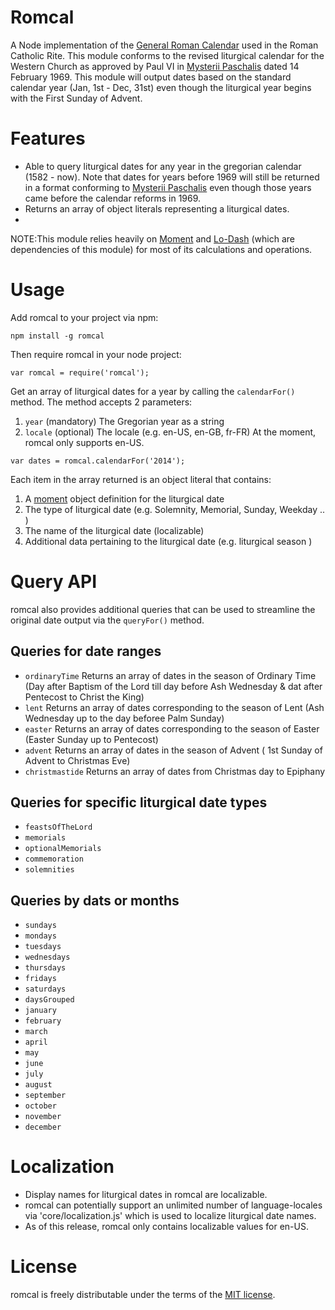 # Romcal
A Node implementation of the [General Roman Calendar](http://en.wikipedia.org/wiki/General_Roman_Calendar) used in the Roman Catholic Rite. This module conforms to the revised liturgical calendar for the Western Church as approved by Paul VI in [Mysterii Paschalis](http://www.romcal.net/mysterii.html) dated 14 February 1969. This module will output dates based on the standard calendar year (Jan, 1st - Dec, 31st) even though the liturgical year begins with the First Sunday of Advent.

# Features
 * Able to query liturgical dates for any year in the gregorian calendar (1582 - now). Note that dates for years before 1969 will still be returned in a format conforming to [Mysterii Paschalis](http://www.romcal.net/mysterii.html) even though those years came before the calendar reforms in 1969.
 * Returns an array of object literals representing a liturgical dates.
 * 

NOTE:This module relies heavily on [Moment](http://momentjs.com/) and [Lo-Dash](http://lodash.com/) (which are dependencies of this module) for most of its calculations and operations.

# Usage

Add romcal to your project via npm:

```
npm install -g romcal
```

Then require romcal in your node project:

```
var romcal = require('romcal');
```

Get an array of liturgical dates for a year by calling the `calendarFor()` method.
The method accepts 2 parameters:
 1. `year` (mandatory) The Gregorian year as a string
 2. `locale` (optional) The locale (e.g. en-US, en-GB, fr-FR)
 At the moment, romcal only supports en-US.

```
var dates = romcal.calendarFor('2014');
```

Each item in the array returned is an object literal that contains:
 1. A [moment](http://momentjs.com/) object definition for the liturgical date
 2. The type of liturgical date (e.g. Solemnity, Memorial, Sunday, Weekday .. ) 
 3. The name of the liturgical date (localizable)
 4. Additional data pertaining to the liturgical date (e.g. liturgical season )


# Query API
romcal also provides additional queries that can be used to streamline the original date output via the `queryFor()` method.

## Queries for date ranges
 * `ordinaryTime` 
    Returns an array of dates in the season of Ordinary Time (Day after Baptism of the Lord till day before Ash Wednesday & dat after Pentecost to Christ the King)
 * `lent` 
    Returns an array of dates corresponding to the season of Lent (Ash Wednesday up to the day beforee Palm Sunday)
 * `easter` 
    Returns an array of dates corresponding to the season of Easter (Easter Sunday up to Pentecost)
 * `advent` 
    Returns an array of dates in the season of Advent ( 1st Sunday of Advent to Christmas Eve)
 * `christmastide` 
    Returns an array of dates from Christmas day to Epiphany

## Queries for specific liturgical date types
 * `feastsOfTheLord`
 * `memorials`
 * `optionalMemorials`
 * `commemoration`
 * `solemnities`

## Queries by dats or months
 * `sundays`
 * `mondays`
 * `tuesdays`
 * `wednesdays`
 * `thursdays`
 * `fridays`
 * `saturdays`
 * `daysGrouped`
 * `january`
 * `february`
 * `march`
 * `april`
 * `may`
 * `june`
 * `july`
 * `august`
 * `september`
 * `october`
 * `november`
 * `december`


# Localization
 * Display names for liturgical dates in romcal are localizable. 
 * romcal can potentially support an unlimited number of language-locales via 'core/localization.js' which is used to localize liturgical date names.
 * As of this release, romcal only contains localizable values for en-US. 

# License
romcal is freely distributable under the terms of the [MIT license](LICENSE).

[license-image]: http://img.shields.io/badge/license-MIT-blue.svg?style=flat
[license-url]: LICENSE




